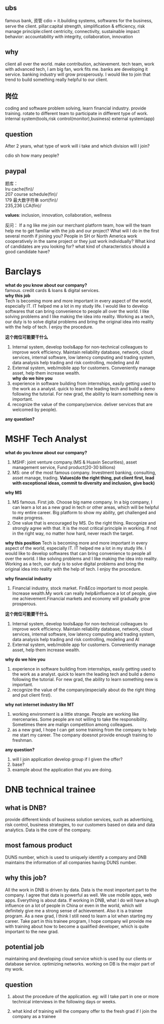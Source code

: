<!--
# Template

**what do you know about our company?**
 **why this job**
 **这个岗位可能要干什么**
 **why do we hire you**
 **any question?**
 -->

## ubs

famous bank, 资管
cdio = it.building systems, softwares for the business, serve the client.
pillar:capital strength, simplification & efficiency, risk manage
principle:client centricity, connectivity, sustainable impact
behavior: accountability with integrity, collaboration, innovation

## why

client all over the world. make contribution, achievement.
tech team, work with advanced tech, I am big fan, work fits me. banks are developing it service. banking industry will grow prosperously. I would like to join that trend to build something really helpful to our client.

## 岗位

coding and software problem solving, learn financial industry. provide training. rotate to different team to participate in different type of work.
internal system(tools,risk control(monitor),business)
external system(app)

## question

After 2 years, what type of work will i take and which division will I join?

cdio sh how many people?

## paypal

题库：  
lru cache(fin)/  
207 course schedule(fin)/  
179 最大数字符串 sort(fin)/  
235,236 LCA(fin)/

**values**:
inclusion, innovation, collaboration, wellness

反问：
If a ng like me join our merchant platform team, how will the team help me to get familiar with the job and our project? What will I do in the first several month if joining you?
People in SH or North America work cooperatively in the same project or they just work individually?
What kind of candidates are you looking for? what kind of characteristics should a good candidate have?

# Barclays

**what do you know about our company?**  
famous. credit cards & loans & digital services.  
**why this job**  
Tech is becoming more and more important in every aspect of the world, especially IT. IT helped me a lot in my study life. I would like to develop softwares that can bring convenience to people all over the world.
I like solving problems and I like making the idea into reality. Working as a tech, our duty is to solve digital problems and bring the original idea into reality with the help of tech. I enjoy the procedure.

**这个岗位可能要干什么**

1. Internal system, develop tools&app for non-technical colleagues to improve work efficiency. Maintain reliability database, network, cloud services, internal software, low latency computing and trading system, data analysis help trading and risk controlling, modeling and AI
2. External system, web/mobile app for customers. Conveniently manage asset, help them increase wealth.  
   **why do we hire you**
3. experience in software building from internships, easily getting used to the work as a analyst. quick to learn the leading tech and build a demo following the tutorial. For new grad, the ability to learn something new is important.
4. recognize the value of the company(service. deliver services that are welcomed by people).

**any question?**

# MSHF Tech Analyst

**what do you know about our company?**

1. MSHF: joint venture company.(MS & Huaxin Securities), asset management service, Fund product(20-30 billions)
2. MS: one of the most famous company. Investment banking, consulting, asset manage, trading. **Values(do the right thing, put client first, lead with exceptional ideas, commit to diversity and inclusion, give back)**

**why MS**

1. MS famous. First job. Choose big name company. In a big company, I can learn a lot as a new grad in tech or other areas, which will be helpful to my entire career. Big platform to show my ability, get challenged and make progress.
1. One value that is encouraged by MS. Do the right thing. Recognize and strongly agree with that. It is the most critical principle in working. If not in the right way, no matter how hard, never reach the target.

**why this position**
Tech is becoming more and more important in every aspect of the world, especially IT. IT helped me a lot in my study life. I would like to develop softwares that can bring convenience to people all over the world.
I like solving problems and I like making the idea into reality. Working as a tech, our duty is to solve digital problems and bring the original idea into reality with the help of tech. I enjoy the procedure.

**why financial industry**

1. Financial industry, stock market. Fin&Eco important to most people. Increase wealth.My work can really help&influence a lot of people, give me achievement.Financial markets and economy will gradually grow prosperous.

**这个岗位可能要干什么**

1. Internal system, develop tools&app for non-technical colleagues to improve work efficiency. Maintain reliability database, network, cloud services, internal software, low latency computing and trading system, data analysis help trading and risk controlling, modeling and AI
2. External system, web/mobile app for customers. Conveniently manage asset, help them increase wealth.

**why do we hire you**

1.  experience in software building from internships, easily getting used to the work as a analyst. quick to learn the leading tech and build a demo following the tutorial. For new grad, the ability to learn something new is important.
2.  recognize the value of the company(especially about do the right thing and put client first).

**why not internet industry like MT**

1. working environment is a little strange. People are working like mercenaries. Some people are not willing to take the responsibility. Sometimes there are malign competition among colleagues.
2. as a new grad, I hope I can get some training from the company to help me start my career. The company doesnot provide enough training to freshman.

**any question?**

1. will I join application develop group if I given the offer?
1. base?
1. example about the application that you are doing.

# DNB technical trainee

## what is DNB?

provide different kinds of business solution services, such as advertising, risk control, business strategies, to our customers based on data and data analytics. Data is the core of the company.

## most famous product

DUNS number, which is used to uniquely identify a company and DNB maintains the information of all companies having DUNS number.

## why this job?

All the work in DNB is driven by data. Data is the most important part to the company. I agree that data is powerful as well. We use mobile apps, web apps. Everything is about data. If working in DNB, what I do will have a hugh influence on a lot of people in China or even in the world, which will definitely give me a strong sense of achievement.
Also it is a trainee program. As a new grad, I think I still need to learn a lot when starting my career. Take part in this trainee program, I hope company wil provide me with training about how to become a qualified developer, which is quite important to the new grad.

## potential job

maintaining and developing cloud service which is used by our clients or database service. optimizing networks.
working on DB is the major part of my work.

## question

1. about the procedure of the application. eg: will I take part in one or more technical interviews in the following days or weeks.

2. what kind of training will the company offer to the fresh grad if I join the company as a trainee
